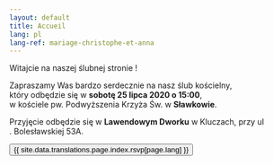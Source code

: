 ```yaml
---
layout: default
title: Accueil
lang: pl
lang-ref: mariage-christophe-et-anna
---
```


<div class="row">
  <div class="col-12 text-center">
    <p>Witajcie na naszej ślubnej stronie  ! </p>
    <p>Zapraszamy Was bardzo serdecznie na nasz ślub kościelny,<br />
      który odbędzie się w <strong>sobotę 25 lipca 2020 o 15:00</strong>,<br />
    w kościele pw. Podwyższenia Krzyża Św. w <strong>Sławkowie</strong>.</p>
    <p>Przyjęcie odbędzie się w <strong>Lawendowym Dworku</strong> w Kluczach, przy ul<br />
     . Bolesławskiej 53A.</p>
    <div class="pt-2">
      <button type="button" class="btn btn-outline-danger">{{ site.data.translations.page.index.rsvp[page.lang] }}</button>
    </div>
  </div>
</div>
